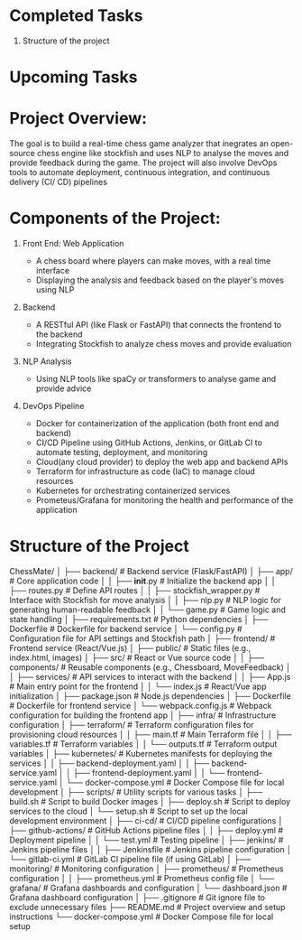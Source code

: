 # Completed Tasks
1. Structure of the project

# Upcoming Tasks


# Project Overview: 
The goal is to build a real-time chess game analyzer that inegrates an open-source chess engine like stockfish and 
uses NLP to analyse the moves and provide feedback during the game.
The project will also involve DevOps tools to automate deployment, continuous integration, 
and continuous delivery (CI/ CD) pipelines

# Components of the Project: 
1. Front End: Web Application
    - A chess board where players can make moves, with a real time interface
    - Displaying the analysis and feedback based on the player's moves using NLP

2. Backend
    - A RESTful API (like Flask or FastAPI) that connects the frontend to the backend
    - Integrating Stockfish to analyze chess moves and provide evaluation

3. NLP Analysis
    - Using NLP tools like spaCy or transformers to analyse game and provide advice

4. DevOps Pipeline
    - Docker for containerization of the application (both front end and backend)
    - CI/CD Pipeline using GitHub Actions, Jenkins, or GitLab CI to automate testing, deployment, and monitoring
    - Cloud(any cloud provider) to deploy the web app and backend APIs
    - Terraform for infrastructure as code (IaC) to manage cloud resources
    - Kubernetes for orchestrating containerized services
    - Prometeus/Grafana for monitoring the health and performance of the application

# Structure of the Project

ChessMate/
│
├── backend/                  # Backend service (Flask/FastAPI)
│   ├── app/                  # Core application code
│   │   ├── __init__.py       # Initialize the backend app
│   │   ├── routes.py         # Define API routes
│   │   ├── stockfish_wrapper.py      # Interface with Stockfish for move analysis
│   │   ├── nlp.py            # NLP logic for generating human-readable feedback
│   │   └── game.py           # Game logic and state handling
│   ├── requirements.txt      # Python dependencies
│   ├── Dockerfile            # Dockerfile for backend service
│   └── config.py             # Configuration file for API settings and Stockfish path
│
├── frontend/                 # Frontend service (React/Vue.js)
│   ├── public/               # Static files (e.g., index.html, images)
│   ├── src/                  # React or Vue source code
│   │   ├── components/       # Reusable components (e.g., Chessboard, MoveFeedback)
│   │   ├── services/         # API services to interact with the backend
│   │   ├── App.js            # Main entry point for the frontend
│   │   └── index.js          # React/Vue app initialization
│   ├── package.json          # Node.js dependencies
│   ├── Dockerfile            # Dockerfile for frontend service
│   └── webpack.config.js     # Webpack configuration for building the frontend app
│
├── infra/                    # Infrastructure configuration
│   ├── terraform/            # Terraform configuration files for provisioning cloud resources
│   │   ├── main.tf           # Main Terraform file
│   │   ├── variables.tf      # Terraform variables
│   │   └── outputs.tf        # Terraform output variables
│   ├── kubernetes/           # Kubernetes manifests for deploying the services
│   │   ├── backend-deployment.yaml
│   │   ├── backend-service.yaml
│   │   ├── frontend-deployment.yaml
│   │   └── frontend-service.yaml
│   └── docker-compose.yml    # Docker Compose file for local development
│
├── scripts/                  # Utility scripts for various tasks
│   ├── build.sh              # Script to build Docker images
│   ├── deploy.sh             # Script to deploy services to the cloud
│   └── setup.sh              # Script to set up the local development environment
│
├── ci-cd/                    # CI/CD pipeline configurations
│   ├── github-actions/       # GitHub Actions pipeline files
│   │   ├── deploy.yml        # Deployment pipeline
│   │   └── test.yml          # Testing pipeline
│   ├── jenkins/              # Jenkins pipeline files
│   │   ├── Jenkinsfile       # Jenkins pipeline configuration
│   └── gitlab-ci.yml         # GitLab CI pipeline file (if using GitLab)
│
├── monitoring/               # Monitoring configuration
│   ├── prometheus/           # Prometheus configuration
│   │   ├── prometheus.yml    # Prometheus config file
│   └── grafana/              # Grafana dashboards and configuration
│       └── dashboard.json    # Grafana dashboard configuration
│
├── .gitignore                # Git ignore file to exclude unnecessary files
├── README.md                 # Project overview and setup instructions
└── docker-compose.yml        # Docker Compose file for local setup